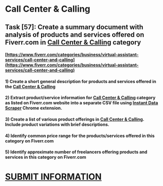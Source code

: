 # Call Center & Calling
## Task [57]: Create a summary document with analysis of products and services offered on Fiverr.com in [Call Center & Calling](https://www.fiverr.com/categories/business/virtual-assistant-services/call-center-and-calling) category
#### [https://www.fiverr.com/categories/business/virtual-assistant-services/call-center-and-calling](https://www.fiverr.com/categories/business/virtual-assistant-services/call-center-and-calling)
#### 1) Create a short general description for products and services offered in the [Call Center & Calling](https://www.fiverr.com/categories/business/virtual-assistant-services/call-center-and-calling)
#### 2) Extract product/service information for [Call Center & Calling](https://www.fiverr.com/categories/business/virtual-assistant-services/call-center-and-calling) category as listed on Fiverr.com website into a separate CSV file using [Instant Data Scraper](https://chrome.google.com/webstore/detail/instant-data-scraper/ofaokhiedipichpaobibbnahnkdoiiah) Chrome extension.
#### 3) Create a list of various product offerings in [Call Center & Calling](https://www.fiverr.com/categories/business/virtual-assistant-services/call-center-and-calling). Include product variations with brief descriptions.
#### 4) Identify common price range for the products/services offered in this category on Fiverr.com
#### 5) Identify approximate number of freelancers offering products and services in this category on Fiverr.com

# [SUBMIT INFORMATION](https://forms.office.com/r/8AEKjkLxKG)
